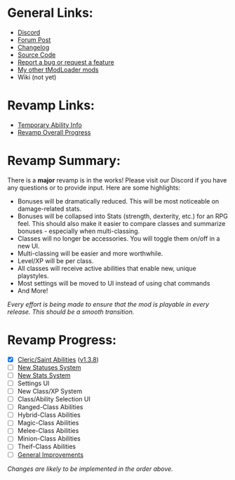 # General Links:
* [Discord](https://discord.gg/KXf9zen)
* [Forum Post](https://forums.terraria.org/index.php?threads/experience-and-classes.53048)
* [Changelog](https://github.com/SaerusTierialis/tModLoader_ExperienceAndClasses/blob/master/description.txt)
* [Source Code](https://github.com/SaerusTierialis/tModLoader_ExperienceAndClasses)
* [Report a bug or request a feature](https://github.com/SaerusTierialis/tModLoader_ExperienceAndClasses/issues/new/choose)
* [My other tModLoader mods](https://github.com/SaerusTierialis?utf8=%E2%9C%93&tab=repositories&q=tmodloader&type=&language=)
* Wiki (not yet)

# Revamp Links:
* [Temporary Ability Info](./Temp_Abilities_Info.md)
* [Revamp Overall Progress](https://github.com/SaerusTierialis/tModLoader_ExperienceAndClasses/projects/1)

# Revamp Summary:
There is a **major** revamp is in the works! Please visit our Discord if you have any questions or to provide input. Here are some highlights:
* Bonuses will be dramatically reduced. This will be most noticeable on damage-related stats.
* Bonuses will be collapsed into Stats (strength, dexterity, etc.) for an RPG feel. This should also make it easier to compare classes and summarize bonuses - especially when multi-classing.
* Classes will no longer be accessories. You will toggle them on/off in a new UI.
* Multi-classing will be easier and more worthwhile.
* Level/XP will be per class.
* All classes will receive active abilities that enable new, unique playstyles.
* Most settings will be moved to UI instead of using chat commands
* And More!

*Every effort is being made to ensure that the mod is playable in every release. This should be a smooth transition.*

# Revamp Progress:
- [x] [Cleric/Saint Abilities](https://github.com/SaerusTierialis/tModLoader_ExperienceAndClasses/milestone/3) ([v1.3.8](https://github.com/SaerusTierialis/tModLoader_ExperienceAndClasses/releases/tag/v1.3.8))
- [ ] [New Statuses System](https://github.com/SaerusTierialis/tModLoader_ExperienceAndClasses/milestone/4)
- [ ] [New Stats System](https://github.com/SaerusTierialis/tModLoader_ExperienceAndClasses/milestone/1)
- [ ] Settings UI
- [ ] New Class/XP System
- [ ] Class/Ability Selection UI
- [ ] Ranged-Class Abilities
- [ ] Hybrid-Class Abilities
- [ ] Magic-Class Abilities
- [ ] Melee-Class Abilities
- [ ] Minion-Class Abilities
- [ ] Theif-Class Abilities
- [ ] [General Improvements](https://github.com/SaerusTierialis/tModLoader_ExperienceAndClasses/milestone/2)

*Changes are likely to be implemented in the order above.*
